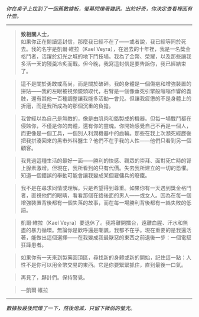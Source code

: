 _你在桌子上找到了一個舊數據板，螢幕閃爍著雜訊。出於好奇，你決定查看裡面有什麼。_

---

> **致相關人士，**  
> 如果你正在閱讀這封信，那麼我已經不在了——或者說，我已經等同於死去。我的名字是凱爾·維拉（Kael Veyra），在過去的十年裡，我是一名獎金格鬥者，活躍於幻光之城的地下鬥技場。我為了金幣、榮耀，以及那些讓我多活一天的殘羹冷炙而戰。但今晚，我寫這封信是要告訴你，我已經結束了。

> 這不是關於勇敢或高尚，而是關於破碎。我的身體是一個傷疤和增強裝置的拼貼——我的左眼被視頻鏡頭取代，右臂是一個像垂死引擎般嗡嗡作響的義肢，還有其他一百種調整讓我能多活動一會兒。但讓我疲憊的不是身體上的折磨，而是我所成為的那個沉重的負擔。

> 我曾經以為自己是無敵的，像是由肌肉和鉻製成的機器。但每一場戰鬥都在侵蝕你，不僅是你的肉體，還有你的靈魂。你開始感覺自己不再是一個人，而更像是一個工具，一個別人利潤機器中的齒輪。那些在我上次瀕死經歷後把我拼湊回來的黑市外科醫生？他們不在乎我的人性——他們只看到另一個顧客。

> 我見過這種生活的最好一面——勝利的快感、觀眾的崇拜、面對死亡時的腎上腺素激增。但現在，我所看到的只有代價。失去我所建立的一切的恐懼。知道一個錯誤的舉動可能會讓我變成某個雇傭兵的廢鐵。

> 我不是在尋求同情或理解。只是希望得到尊重。如果你有一天遇到獎金格鬥者，直視他們的眼睛，看看那個在鉻後面的男人——或女人。因為在每一個增強裝置背後都有一個失落的故事，而在每一場勝利背後都有一絲失敗的低語。

> 凱爾·維拉（Kael Veyra）要退休了。我將離開擂台，遠離血腥、汗水和無盡的暴力循環。無論你是歡呼還是嘲諷，我都不在乎。現在重要的是我還活著，能做出這個選擇——在我變成我最厭惡的東西之前退後一步：一個電馭狂躁患者。

> 如果你有一天來到製藥圓頂區，尋找新的身體或新的開始，記住這一點：人性不是你可以用金幣交易的東西。它是你要緊緊抓住，直到最後一口氣。

> 再見了，夥計們。保持警覺。

> —凱爾·維拉

---

_數據板最後閃爍了一下，然後熄滅，只留下微弱的螢光。_

